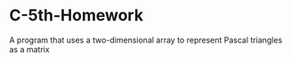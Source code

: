 # C-5th-Homework
A program that uses a two-dimensional array to represent Pascal triangles as a matrix
